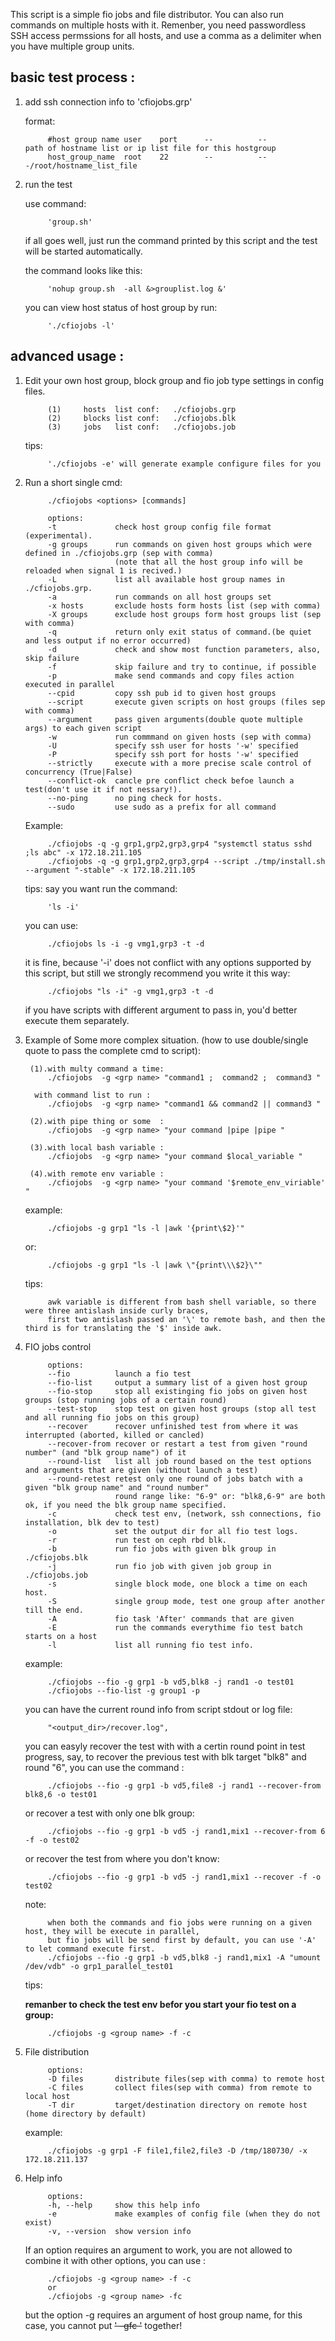 
This script is a simple fio jobs and file distributor. You can also run commands on multiple hosts with it.
Remenber, you need passwordless SSH access permssions for all hosts, and use a comma as a delimiter when you have multiple group units.

basic test process :
--------
1. add ssh connection info to 'cfiojobs.grp'

    format:

            #host group name user    port      --          --          path of hostname list or ip list file for this hostgroup
            host_group_name  root    22        --          --          -/root/hostname_list_file

2. run the test

    use command:

            'group.sh'

    if all goes well, just run the command printed by this script and the test will be started automatically.

    the command looks like this:

            'nohup group.sh  -all &>grouplist.log &'

    you can view host status of host group by run:

            './cfiojobs -l'


advanced usage :
--------
1. Edit your own host group, block group and fio job type settings in config files.

            (1)     hosts  list conf:   ./cfiojobs.grp
            (2)     blocks list conf:   ./cfiojobs.blk
            (3)     jobs   list conf:   ./cfiojobs.job

    tips: 

            './cfiojobs -e' will generate example configure files for you

2. Run a short single cmd: 

            ./cfiojobs <options> [commands]

            options: 
            -t             check host group config file format (experimental).
            -g groups      run commands on given host groups which were defined in ./cfiojobs.grp (sep with comma)
                           (note that all the host group info will be reloaded when signal 1 is recived.)
            -L             list all available host group names in ./cfiojobs.grp.
            -a             run commands on all host groups set
            -x hosts       exclude hosts form hosts list (sep with comma)
            -X groups      exclude host groups form host groups list (sep with comma)
            -q             return only exit status of command.(be quiet and less output if no error occurred)
            -d             check and show most function parameters, also, skip failure
            -f             skip failure and try to continue, if possible
            -p             make send commands and copy files action executed in parallel
            --cpid         copy ssh pub id to given host groups 
            --script       execute given scripts on host groups (files sep with comma) 
            --argument     pass given arguments(double quote multiple args) to each given script  
            -w             run commmand on given hosts (sep with comma)
            -U             specify ssh user for hosts '-w' specified
            -P             specify ssh port for hosts '-w' specified
            --strictly     execute with a more precise scale control of concurrency (True|False)
            --conflict-ok  cancle pre conflict check befoe launch a test(don't use it if not nessary!).
            --no-ping      no ping check for hosts.
            --sudo         use sudo as a prefix for all command 

    Example: 
   
            ./cfiojobs -q -g grp1,grp2,grp3,grp4 "systemctl status sshd ;ls abc" -x 172.18.211.105
            ./cfiojobs -q -g grp1,grp2,grp3,grp4 --script ./tmp/install.sh --argument "-stable" -x 172.18.211.105

    tips:
    say you want run the command:
    
            'ls -i' 

    you can use: 

            ./cfiojobs ls -i -g vmg1,grp3 -t -d
      
    it is fine, because '-i' does not conflict with any options supported by this script,
    but still we strongly recommend you write it this way:

            ./cfiojobs "ls -i" -g vmg1,grp3 -t -d

    if you have scripts with different argument to pass in, you'd better execute them separately.

3. Example of Some more complex situation. (how to use double/single quote to pass the complete cmd to script):

        (1).with multy command a time:  
            ./cfiojobs  -g <grp name> "command1 ;  command2 ;  command3 "

         with command list to run :  
            ./cfiojobs  -g <grp name> "command1 && command2 || command3 "

        (2).with pipe thing or some  :  
            ./cfiojobs  -g <grp name> "your command |pipe |pipe "

        (3).with local bash variable :  
            ./cfiojobs  -g <grp name> "your command $local_variable "
            
        (4).with remote env variable :  
            ./cfiojobs  -g <grp name> "your command '$remote_env_viriable' " 

    example: 
            
            ./cfiojobs -g grp1 "ls -l |awk '{print\$2}'"
         
    or: 

            ./cfiojobs -g grp1 "ls -l |awk \"{print\\\$2}\""
       
    tips: 

            awk variable is different from bash shell variable, so there were three antislash inside curly braces,
            first two antislash passed an '\' to remote bash, and then the third is for translating the '$' inside awk.

4. FIO jobs control
    
            options:
            --fio          launch a fio test
            --fio-list     output a summary list of a given host group
            --fio-stop     stop all existinging fio jobs on given host groups (stop running jobs of a certain round)
            --test-stop    stop test on given host groups (stop all test and all running fio jobs on this group)
            --recover      recover unfinished test from where it was interrupted (aborted, killed or cancled)
            --recover-from recover or restart a test from given "round number" (and "blk group name") of it
            --round-list   list all job round based on the test options and arguments that are given (without launch a test)
            --round-retest retest only one round of jobs batch with a given "blk group name" and "round number"
                           round range like: "6-9" or: "blk8,6-9" are both ok, if you need the blk group name specified.
            -c             check test env, (network, ssh connections, fio installation, blk dev to test)
            -o             set the output dir for all fio test logs.
            -r             run test on ceph rbd blk.
            -b             run fio jobs with given blk group in ./cfiojobs.blk
            -j             run fio job with given job group in ./cfiojobs.job
            -s             single block mode, one block a time on each host.
            -S             single group mode, test one group after another till the end.
            -A             fio task 'After' commands that are given
            -E             run the commands everythime fio test batch starts on a host 
            -l             list all running fio test info.

    example: 

            ./cfiojobs --fio -g grp1 -b vd5,blk8 -j rand1 -o test01 
            ./cfiojobs --fio-list -g group1 -p
        
    you can have the current round info from script stdout or log file:
    
            "<output_dir>/recover.log", 
    you can easyly recover the test with with a certin round point in test progress, say, to recover the previous test with blk 
    target "blk8" and round "6", you can use the command :         

            ./cfiojobs --fio -g grp1 -b vd5,file8 -j rand1 --recover-from blk8,6 -o test01 
        
    or recover a test with only one blk group:
    
            ./cfiojobs --fio -g grp1 -b vd5 -j rand1,mix1 --recover-from 6 -f -o test02 
    
    or recover the test from where you don't know:
    
            ./cfiojobs --fio -g grp1 -b vd5 -j rand1,mix1 --recover -f -o test02 
    
    note:
        
            when both the commands and fio jobs were running on a given host, they will be execute in parallel,
            but fio jobs will be send first by default, you can use '-A' to let command execute first.
            ./cfiojobs --fio -g grp1 -b vd5,blk8 -j rand1,mix1 -A "umount /dev/vdb" -o grp1_parallel_test01

    tips:

    **remanber to check the test env befor you start your fio test on a group:**
    
            ./cfiojobs -g <group name> -f -c

5. File distribution

            options:
            -D files       distribute files(sep with comma) to remote host
            -C files       collect files(sep with comma) from remote to local host
            -T dir         target/destination directory on remote host (home directory by default)

    example: 
    
            ./cfiojobs -g grp1 -F file1,file2,file3 -D /tmp/180730/ -x 172.18.211.137

6. Help info

            options:
            -h, --help     show this help info
            -e             make examples of config file (when they do not exist)
            -v, --version  show version info

    If an option requires an argument to work, you are not allowed to combine it with other options,
    you can use :

            ./cfiojobs -g <group name> -f -c 
            or 
            ./cfiojobs -g <group name> -fc 

    but the option -g requires an argument of host group name, for this case, you cannot put ~~' -gfc '~~ together!


